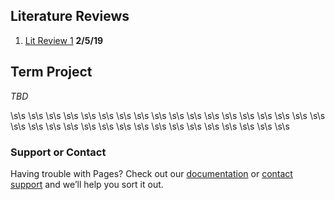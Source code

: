 ## Literature Reviews
1. [Lit Review 1](/LitReviews/Test.docx) **2/5/19**











## Term Project
_TBD_

\s\s
\s\s
\s\s
\s\s
\s\s
\s\s
\s\s
\s\s
\s\s
\s\s
\s\s
\s\s
\s\s
\s\s
\s\s
\s\s
\s\s
\s\s
\s\s
\s\s
\s\s
\s\s
\s\s
\s\s
\s\s
\s\s
\s\s
\s\s
\s\s
\s\s
\s\s
\s\s
\s\s
\s\s
### Support or Contact

Having trouble with Pages? Check out our [documentation](https://help.github.com/categories/github-pages-basics/) or [contact support](https://github.com/contact) and we’ll help you sort it out.